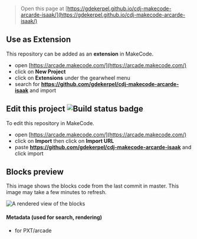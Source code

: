  


> Open this page at [https://gdekerpel.github.io/cdj-makecode-arcarde-isaak/](https://gdekerpel.github.io/cdj-makecode-arcarde-isaak/)

## Use as Extension

This repository can be added as an **extension** in MakeCode.

* open [https://arcade.makecode.com/](https://arcade.makecode.com/)
* click on **New Project**
* click on **Extensions** under the gearwheel menu
* search for **https://github.com/gdekerpel/cdj-makecode-arcarde-isaak** and import

## Edit this project ![Build status badge](https://github.com/gdekerpel/cdj-makecode-arcarde-isaak/workflows/MakeCode/badge.svg)

To edit this repository in MakeCode.

* open [https://arcade.makecode.com/](https://arcade.makecode.com/)
* click on **Import** then click on **Import URL**
* paste **https://github.com/gdekerpel/cdj-makecode-arcarde-isaak** and click import

## Blocks preview

This image shows the blocks code from the last commit in master.
This image may take a few minutes to refresh.

![A rendered view of the blocks](https://github.com/gdekerpel/cdj-makecode-arcarde-isaak/raw/master/.github/makecode/blocks.png)

#### Metadata (used for search, rendering)

* for PXT/arcade
<script src="https://makecode.com/gh-pages-embed.js"></script><script>makeCodeRender("{{ site.makecode.home_url }}", "{{ site.github.owner_name }}/{{ site.github.repository_name }}");</script>
